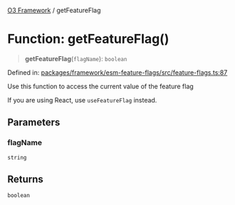 [O3 Framework](../API.md) / getFeatureFlag

# Function: getFeatureFlag()

> **getFeatureFlag**(`flagName`): `boolean`

Defined in: [packages/framework/esm-feature-flags/src/feature-flags.ts:87](https://github.com/habeshabro/openmrs-esm-core/blob/main/packages/framework/esm-feature-flags/src/feature-flags.ts#L87)

Use this function to access the current value of the feature flag

If you are using React, use `useFeatureFlag` instead.

## Parameters

### flagName

`string`

## Returns

`boolean`
